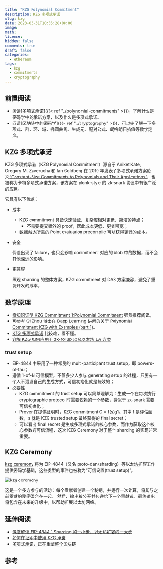 ```yaml
---
title: "KZG Polynomial Commitment"
description: KZG 多项式承诺
slug: kzg
date: 2023-03-31T10:55:28+08:00
image:
math:
license:
hidden: false
comments: true
draft: false
categories:
  - ethereum
tags:
  - kzg
  - commitments
  - cryptography
---
```


## 前置阅读

- 阅读[多项式承诺]({{< ref "../polynomial-commitments" >}})，了解什么是密码学中的承诺方案，以及什么是多项式承诺。
- 阅读[区块链中的密码学]({{< ref "../cryptography" >}})，可以先了解一下多项式、群、环、域、椭圆曲线、生成元、配对公式、朗格朗日插值等数学定义。

## KZG 多项式承诺

KZG 多项式承诺（KZG Polynomial Commitment）源自于 Aniket Kate, Gregory M. Zaverucha 和 Ian Goldberg 在 2010 年发表了多项式承诺方案论文[“Constant-Size Commitments to Polynomials and Their Applications”](https://www.iacr.org/archive/asiacrypt2010/6477178/6477178.pdf)，也被称为卡特多项式承诺方案，该方案在 plonk-style 的 zk-snark 协议中有很广泛的应用。

它具有以下优点：

- 成本
  - KZG commitment 具备快速验证、复杂度相对更低、简洁的特点；
    - 不需要提交额外的 proof，因此成本更低、更省带宽；
  - 数据触达所需的 Point evaluation precompile 可以获得更低的成本。
- 安全

  假设出现了 failure，也只会影响 commitment 对应的 blob 中的数据，而不会其他深远的影响。

- 更兼容

  纵观 sharding 的整体方案，KZG commitment 对 DAS 方案兼容，避免了重复开发的成本。

## 数学原理

- [零知识证明 KZG Commitment 1:Polynomial Commitment](https://www.youtube.com/watch?v=nkrk3jLj8Jw) 强烈推荐阅读。
- 可参考 Qi Zhou 博士在 Dapp Learning 讲解的关于 [Polynomial Commitment KZG with Examples (part 1)](https://www.youtube.com/watch?v=n4eiiCDhTes)。
- [KZG 多项式承诺](https://dankradfeist.de/ethereum/2021/10/13/kate-polynomial-commitments-mandarin.html) 比较难，看不懂。
- [详解 KZG 如何应用于 zk-rollup 以及以太坊 DA 方案](https://www.defidaonews.com/article/6784542)

### trust setup

- EIP-4844 中采用了一种常见的 multi-participant trust setup，即 powers-of-tau；
- 遵循 1-of-N 可信模型，不管多少人参与 generating setup 的过程，只要有一个人不泄漏自己的生成方式，可信初始化就是有效的；
- 必要性
  - KZG commitment 的 trust setup 可以简单理解为：生成一个在每次执行 cryptographic protocol 时需要依赖的一个参数，类似于 zk-snark 需要可信初始化；
  - Prover 在提供证明时，KZG commitment C = f(s)g1。其中 f 是评估函数，s 就是 KZG trusted setup 最终获得的 final secret；
  - 可以看出 final secret 是生成多项式承诺的核心参数，而作为获取这个核心参数的可信流程，这次 KZG Ceremony 对于整个 sharding 的实现非常重要。

## KZG Ceremony

[kzg ceremony](https://ceremony.ethereum.org/) 将为 EIP-4844（又名 proto-danksharding）等以太坊扩容工作提供密码学基础，这些类型的事件也被称为“可信设置(trust setup)”。

![kzg ceremony](https://www.chaincatcher.com/upload/image/20230130/1675042683843709.jpg)

这是一个多方参与的活动：每个贡献者创建一个秘钥，并运行一次计算，将其与之前贡献的秘密混合在一起。 然后，输出被公开并传递给下一个贡献者。最终输出将包含在未来的升级中，以帮助扩展以太坊网络。

## 延伸阅读

- [深度解读 EIP-4844：Sharding 的一小步，以太坊扩容的一大步](https://www.chaincatcher.com/article/2086654)
- [如何在证明中使用 KZG 承诺](https://www.ethereum.cn/Technology/kzg-commitments-in-proofs)
- [多项式承诺，正在重塑整个区块链](https://web3caff.com/zh/archives/38949)

## 参考
